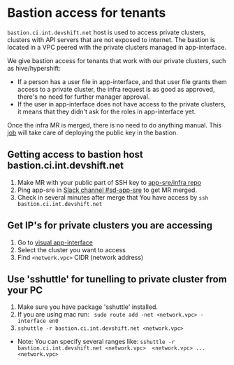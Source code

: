 # Bastion access for tenants

`bastion.ci.int.devshift.net` host is used to access private clusters, clusters with API servers that are not exposed to internet. The bastion is located in a VPC peered with the private clusters managed in app-interface.

We give bastion access for tenants that work with our private clusters, such as hive/hypershift:

* If a person has a user file in app-interface, and that user file grants them access to a private cluster, the infra request is as good as approved, there's no need for further manager approval.
* If the user in app-interface does not have access to the private clusters, it means that they didn't ask for the roles in app-interface yet.

Once the infra MR is merged, there is no need to do anything manual. This [job](https://ci.int.devshift.net/job/gl-build-master-ansible-playbook-bastion-accounts/) will take care of deploying the public key in the bastion.

## Getting access to bastion host bastion.ci.int.devshift.net
1. Make MR with your public part of SSH key to [app-sre/infra repo](https://gitlab.cee.redhat.com/app-sre/infra/-/blob/master/ansible/playbooks/bastion-accounts.yml)
1. Ping app-sre in [Slack channel #sd-app-sre](https://redhat-internal.slack.com/archives/CCRND57FW) to get MR merged.
1. Check in several minutes after merge that You have access by `ssh bastion.ci.int.devshift.net`

## Get IP's for private clusters you are accessing
1. Go to [visual app-interface](https://visual-app-interface.devshift.net/clusters)
1. Select the cluster you want to access
1. Find `<network.vpc>` CIDR (network address)

## Use 'sshuttle' for tunelling to private cluster from your PC
1. Make sure you have package 'sshuttle' installed.
1. If you are using mac run: 
` sudo route add -net <network.vpc> -interface en0`
1. `sshuttle -r bastion.ci.int.devshift.net <network.vpc>`
* Note: You can specify several ranges like: `sshuttle -r bastion.ci.int.devshift.net <network.vpc>  <network.vpc> ...  <network.vpc>`
